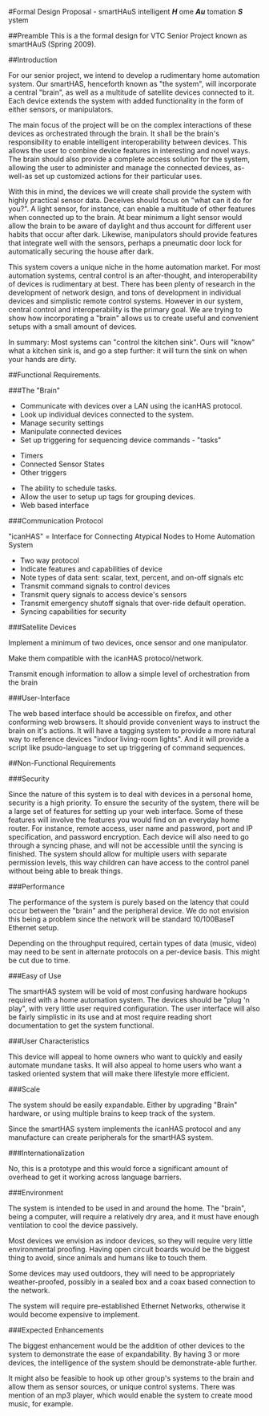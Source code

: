 #Formal Design Proposal - smartHAuS
intelligent **_H_** ome **_Au_** tomation **_S_** ystem


##Preamble
This is a the formal design for VTC Senior Project known as smartHAuS (Spring 2009).


##Introduction 

For our senior project, we intend to develop a rudimentary home automation system. Our smartHAS, henceforth known as "the system", will incorporate a central "brain", as well as a multitude of satellite devices connected to it. Each device extends the system with added functionality in the form of either sensors, or manipulators. 
  
The main focus of the project will be on the complex interactions of these devices as orchestrated through the brain. It shall be the brain's responsibility to enable intelligent interoperability between devices. This allows the user to combine device features in interesting and novel ways. The brain should also provide a complete access solution for the system, allowing the user to administer and manage the connected devices, as-well-as set up customized actions for their particular uses. 
  
With this in mind, the devices we will create shall provide the system with highly practical sensor data. Deceives should focus on "what can it do for you?". A light sensor, for instance, can enable a multitude of other features when connected up to the brain. At bear minimum a light sensor would allow the brain to be aware of daylight and thus account for different user habits that occur after dark. Likewise, manipulators should provide features that integrate well with the sensors, perhaps a pneumatic door lock for automatically securing the house after dark. 
  
This system covers a unique niche in the home automation market. For most automation systems, central control is an after-thought, and interoperability of devices is rudimentary at best. There has been plenty of research in the development of network design, and tons of development in individual devices and simplistic remote control systems. However in our system, central control and interoperability is the primary goal. We are trying to show how incorporating a "brain" allows us to create useful and convenient setups with a small amount of devices. 

In summary: Most systems can "control the kitchen sink". Ours will "know" what a kitchen sink is, and go a step further: it will turn the sink on when your hands are dirty. 


##Functional Requirements. 


###The "Brain" 

 * Communicate with devices over a LAN using the icanHAS protocol. 
 * Look up individual devices connected to the system. 
 * Manage security settings 
 * Manipulate connected devices 
 * Set up triggering for sequencing device commands - "tasks" 
  - Timers 
  - Connected Sensor States 
  - Other triggers 
 * The ability to schedule tasks. 
 * Allow the user to setup up tags for grouping devices. 
 * Web based interface 

 
###Communication Protocol 

"icanHAS" = Interface for Connecting Atypical Nodes to Home Automation System 
  
 * Two way protocol 
 * Indicate features and capabilities of device 
 * Note types of data sent: scalar, text, percent, and on-off signals etc 
 * Transmit command signals to control devices 
 * Transmit query signals to access device's sensors 
 * Transmit emergency shutoff signals that over-ride default operation. 
 * Syncing capabilities for security 


###Satellite Devices

Implement a minimum of two devices, once sensor and one manipulator. 

Make them compatible with the icanHAS protocol/network. 

Transmit enough information to allow a simple level of orchestration from the brain 


###User-Interface

The web based interface should be accessible on firefox, and other conforming web browsers. It should provide convenient ways to instruct the brain on it's actions. It will have a tagging system to provide a more natural way to reference devices "indoor living-room lights". And it will provide a script like psudo-language to set up triggering of command sequences. 


##Non-Functional Requirements


###Security

Since the nature of this system is to deal with devices in a personal home, security is a high priority. To ensure the security of the system, there will be a large set of features for setting up your web interface. Some of these features will involve the features you would find on an everyday home router. For instance, remote access, user name and password, port and IP specification, and password encryption. Each device will also need to go through a syncing phase, and will not be accessible until the syncing is finished. The system should allow for multiple users with separate permission levels, this way children can have access to the control panel without being able to break things.


###Performance

The performance of the system is purely based on the latency that could occur between the "brain" and the peripheral device. We do not envision this being a problem since the network will be standard 10/100BaseT Ethernet setup. 

Depending on the throughput required, certain types of data (music, video) may need to be sent in alternate protocols on a per-device basis. This might be cut due to time.


###Easy of Use 

The smartHAS system will be void of most confusing hardware hookups required with a home automation system. The devices should be "plug 'n play", with very little user required configuration. The user interface will also be fairly simplistic in its use and at most require reading short documentation to get the system functional.


###User Characteristics

This device will appeal to home owners who want to quickly and easily automate mundane tasks. It will also appeal to home users who want a tasked oriented system that will make there lifestyle more efficient.


###Scale

The system should be easily expandable. Either by upgrading "Brain" hardware, or using multiple brains to keep track of the system.

Since the smartHAS system implements the icanHAS protocol and any manufacture can create peripherals for the smartHAS system.


###Internationalization 

No, this is a prototype and this would force a significant amount of overhead to get it working across language barriers. 


###Environment

The system is intended to be used in and around the home. The "brain", being a computer, will require a relatively dry area, and it must have enough ventilation to cool the device passively.

Most devices we envision as indoor devices, so they will require very little environmental proofing. Having open circuit boards would be the biggest thing to avoid, since animals and humans like to touch them.
 
Some devices may used outdoors, they will need to be appropriately weather-proofed, possibly in a sealed box and a coax based connection to the network. 

The system will require pre-established Ethernet Networks, otherwise it would become expensive to implement. 


###Expected Enhancements

The biggest enhancement would be the addition of other devices to the system to demonstrate the ease of expandability. By having 3 or more devices, the intelligence of the system should be demonstrate-able further.

It might also be feasible to hook up other group's systems to the brain and allow them as sensor sources, or unique control systems. There was mention of an mp3 player, which would enable the system to create mood music, for example. 


